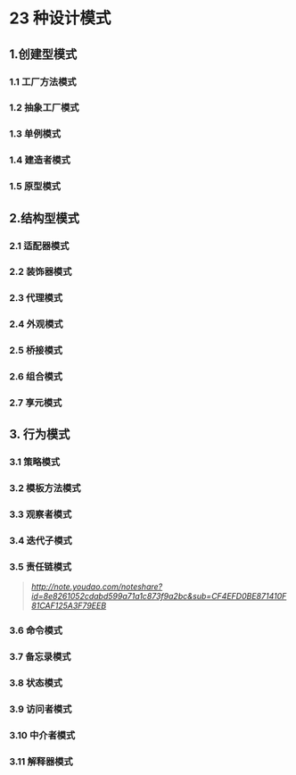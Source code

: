 # 23 种设计模式

## 1.创建型模式
### 1.1 工厂方法模式
### 1.2 抽象工厂模式 
### 1.3 单例模式
### 1.4 建造者模式
### 1.5 原型模式

## 2.结构型模式
### 2.1 适配器模式 
### 2.2 装饰器模式
### 2.3 代理模式 
### 2.4 外观模式
### 2.5 桥接模式
### 2.6 组合模式
### 2.7 享元模式


## 3. 行为模式
### 3.1 策略模式
### 3.2 模板方法模式
### 3.3 观察者模式
### 3.4 迭代子模式
### 3.5 责任链模式
> *http://note.youdao.com/noteshare?id=8e8261052cdabd599a71a1c873f9a2bc&sub=CF4EFD0BE871410F81CAF125A3F79EEB*
### 3.6 命令模式
### 3.7 备忘录模式
### 3.8 状态模式
### 3.9 访问者模式
### 3.10 中介者模式
### 3.11 解释器模式
